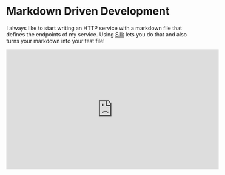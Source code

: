<meta property="og:title" content="Markdown Driven Development" />
<meta property="og:image" content="https://i.imgur.com/rs8xkzg.png" />

# Markdown Driven Development

I always like to start writing an HTTP service with a markdown file that defines the endpoints of my service. Using [Silk](https://github.com/matryer/silk) lets you do that and also turns your markdown into your test file!

<iframe width="560" height="315" src="https://www.youtube-nocookie.com/embed/uYcq7JplZmg?rel=0&amp;showinfo=0" frameborder="0" allowfullscreen></iframe>
